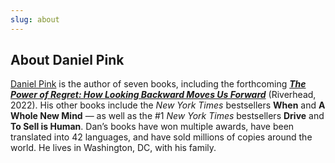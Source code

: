 ```yaml
---
slug: about
---
```


## About Daniel Pink

[Daniel Pink](https://www.danpink.com/about/) is the author of seven books, including the forthcoming ___[The Power of Regret: How Looking Backward Moves Us Forward](https://www.amazon.com/Power-Regret-Looking-Backward-Forward/dp/0735210659?keywords=the+power+of+regret&qid=1627570237&sr=8-1&linkCode=sl1&tag=danpink.com-recommendedbooks-20&linkId=e4c81237d5f4f0e19de1de0024475e3d&language=en_US&ref_=as_li_ss_tl)___ (Riverhead, 2022). His other books include the _New York Times_ bestsellers __When__ and __A Whole New Mind__ — as well as the #1 _New York Times_ bestsellers __Drive__ and __To Sell is Human__. Dan’s books have won multiple awards, have been translated into 42 languages, and have sold millions of copies around the world. He lives in Washington, DC, with his family.
